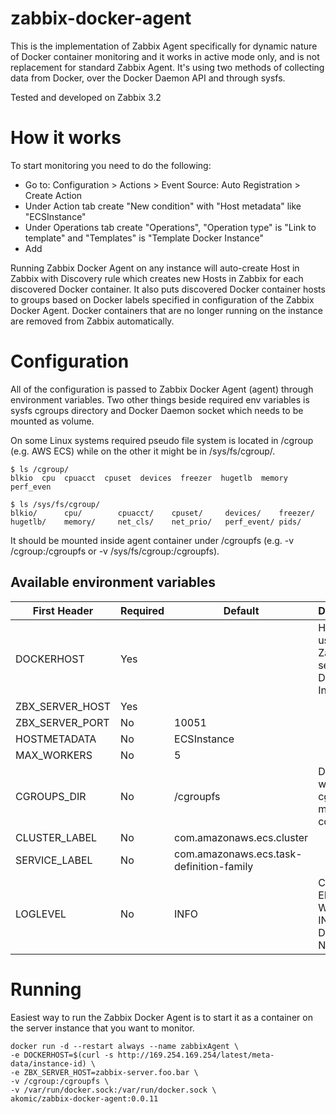 # zabbix-docker-agent

This is the implementation of Zabbix Agent specifically for dynamic nature of Docker container monitoring and it works in active mode only,
and is not replacement for standard Zabbix Agent.
It's using two methods of collecting data from Docker, over the Docker Daemon API and through sysfs.

Tested and developed on Zabbix 3.2

# How it works

To start monitoring you need to do the following:

- Go to: Configuration > Actions > Event Source: Auto Registration > Create Action
- Under Action tab create "New condition" with "Host metadata" like "ECSInstance"
- Under Operations tab create "Operations", "Operation type" is "Link to template" and "Templates" is "Template Docker Instance"
- Add

Running Zabbix Docker Agent on any instance will auto-create Host in Zabbix with Discovery rule which creates new Hosts in Zabbix for each discovered Docker container.
It also puts discovered Docker container hosts to groups based on Docker labels specified in configuration of the Zabbix Docker Agent.
Docker containers that are no longer running on the instance are removed from Zabbix automatically.

# Configuration

All of the configuration is passed to Zabbix Docker Agent (agent) through environment variables.
Two other things beside required env variables is sysfs cgroups directory and Docker Daemon socket which needs to be mounted as volume.

On some Linux systems required pseudo file system is located in /cgroup (e.g. AWS ECS) while on the other it might be in /sys/fs/cgroup/.

```shell
$ ls /cgroup/
blkio  cpu  cpuacct  cpuset  devices  freezer  hugetlb  memory  perf_even
```

```shell
$ ls /sys/fs/cgroup/
blkio/      cpu/        cpuacct/    cpuset/     devices/    freezer/    hugetlb/    memory/     net_cls/    net_prio/   perf_event/ pids/
```

It should be mounted inside agent container under /cgroupfs (e.g. -v /cgroup:/cgroupfs or -v /sys/fs/cgroup:/cgroupfs).

## Available environment variables

| First Header    | Required | Default                                  | Description                                        |
| --------------- | -------- | ---------------------------------------- | -------------------------------------------------- |
| DOCKERHOST      | Yes      |                                          | Hostname used on Zabbix server for Docker Instance |
| ZBX_SERVER_HOST | Yes      |                                          |                                                    |
| ZBX_SERVER_PORT | No       | 10051                                    |                                                    |
| HOSTMETADATA    | No       | ECSInstance                              |                                                    |
| MAX_WORKERS     | No       | 5                                        |                                                    |
| CGROUPS_DIR     | No       | /cgroupfs                                | Directory where cgroup fs is mounted in container  |
| CLUSTER_LABEL   | No       | com.amazonaws.ecs.cluster                |                                                    |
| SERVICE_LABEL   | No       | com.amazonaws.ecs.task-definition-family |                                                    |
| LOGLEVEL        | No       | INFO                                     | CRITICAL, ERROR, WARNING, INFO, DEBUG, NOTSET      |

# Running

Easiest way to run the Zabbix Docker Agent is to start it as a container on the server instance that you want to monitor.

```shell
docker run -d --restart always --name zabbixAgent \
-e DOCKERHOST=$(curl -s http://169.254.169.254/latest/meta-data/instance-id) \
-e ZBX_SERVER_HOST=zabbix-server.foo.bar \
-v /cgroup:/cgroupfs \
-v /var/run/docker.sock:/var/run/docker.sock \
akomic/zabbix-docker-agent:0.0.11
```
